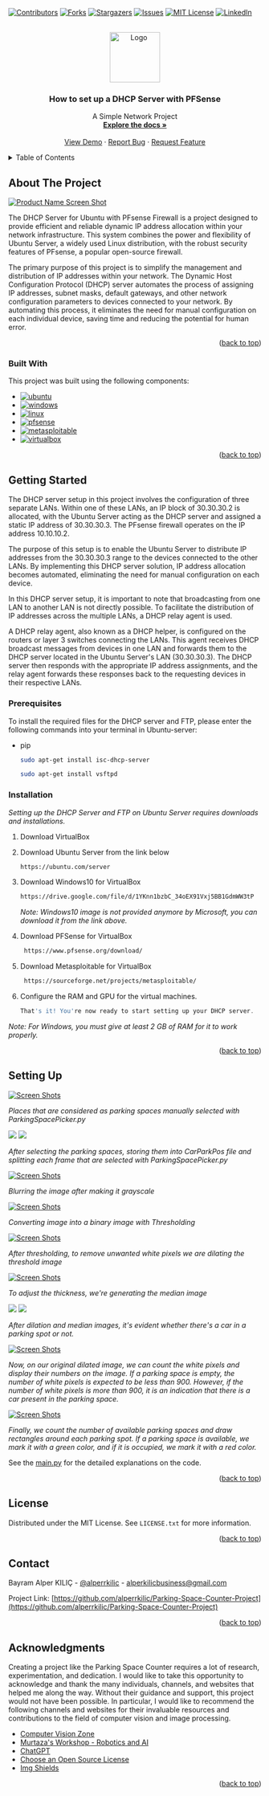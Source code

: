 <a name="readme-top"></a>

[![Contributors][contributors-shield]][contributors-url]
[![Forks][forks-shield]][forks-url]
[![Stargazers][stars-shield]][stars-url]
[![Issues][issues-shield]][issues-url]
[![MIT License][license-shield]][license-url]
[![LinkedIn][linkedin-shield]][linkedin-url]

<!-- PROJECT LOGO -->
<br />
<div align="center">
  <a href="https://github.com/alperrkilic/Parking-Space-Counter-Project">
    <img src="readme-images/DHCP_1.png" alt="Logo" width="100" height="100">
  </a>

  <h3 align="center">How to set up a DHCP Server with PFSense</h3>

  <p align="center">
    A Simple Network Project 
    <br />
    <a href="https://github.com/alperrkilic/Parking-Space-Counter-Project"><strong>Explore the docs »</strong></a>
    <br />
    <br />
    <a href="https://github.com/alperrkilic/Parking-Space-Counter-Project">View Demo</a>
    ·
    <a href="https://github.com/alperrkilic/Parking-Space-Counter-Project/issues">Report Bug</a>
    ·
    <a href="https://github.com/alperrkilic/Parking-Space-Counter-Project/issues">Request Feature</a>
  </p>
</div>



<!-- TABLE OF CONTENTS -->
<details>
  <summary>Table of Contents</summary>
  <ol>
    <li>
      <a href="#about-the-project">About The Project</a>
      <ul>
        <li><a href="#built-with">Built With</a></li>
      </ul>
    </li>
    <li>
      <a href="#getting-started">Getting Started</a>
      <ul>
        <li><a href="#prerequisites">Prerequisites</a></li>
        <li><a href="#installation">Installation</a></li>
      </ul>
    </li>
    <!-- <li><a href="#usage">Usage</a></li> -->
    <li><a href="#setting-up">Setting Up</a></li>
    <!-- <li><a href="#contributing">Contributing</a></li> -->
    <li><a href="#license">License</a></li>
    <li><a href="#contact">Contact</a></li>
    <li><a href="#acknowledgments">Acknowledgments</a></li>
  </ol>
</details>



<!-- ABOUT THE PROJECT -->
## About The Project

[![Product Name Screen Shot][product-screenshot]](https://github.com/alperrkilic/Parking-Space-Counter-Project)

The DHCP Server for Ubuntu with PFsense Firewall is a project designed to provide efficient and reliable dynamic IP address allocation within your network infrastructure. This system combines the power and flexibility of Ubuntu Server, a widely used Linux distribution, with the robust security features of PFsense, a popular open-source firewall.


The primary purpose of this project is to simplify the management and distribution of IP addresses within your network. The Dynamic Host Configuration Protocol (DHCP) server automates the process of assigning IP addresses, subnet masks, default gateways, and other network configuration parameters to devices connected to your network. By automating this process, it eliminates the need for manual configuration on each individual device, saving time and reducing the potential for human error.

<p align="right">(<a href="#readme-top">back to top</a>)</p>



### Built With

This project was built using the following components:

* [![ubuntu][ubuntu]][ubuntu-url]
* [![windows][windows]][windows-url]
* [![linux][linux]][linux-url]
* [![pfsense][pfsense]][pfsense-url]
* [![metasploitable][metasploitable]][metasploitable-url]
* [![virtualbox][virtualbox]][virtualbox-url]






<p align="right">(<a href="#readme-top">back to top</a>)</p>



<!-- GETTING STARTED -->
## Getting Started

The DHCP server setup in this project involves the configuration of three separate LANs. Within one of these LANs, an IP block of 30.30.30.2 is allocated, with the Ubuntu Server acting as the DHCP server and assigned a static IP address of 30.30.30.3. The PFsense firewall operates on the IP address 10.10.10.2.

The purpose of this setup is to enable the Ubuntu Server to distribute IP addresses from the 30.30.30.3 range to the devices connected to the other LANs. By implementing this DHCP server solution, IP address allocation becomes automated, eliminating the need for manual configuration on each device.

In this DHCP server setup, it is important to note that broadcasting from one LAN to another LAN is not directly possible. To facilitate the distribution of IP addresses across the multiple LANs, a DHCP relay agent is used.

A DHCP relay agent, also known as a DHCP helper, is configured on the routers or layer 3 switches connecting the LANs. This agent receives DHCP broadcast messages from devices in one LAN and forwards them to the DHCP server located in the Ubuntu Server's LAN (30.30.30.3). The DHCP server then responds with the appropriate IP address assignments, and the relay agent forwards these responses back to the requesting devices in their respective LANs.



### Prerequisites

To install the required files for the DHCP server and FTP, please enter the following commands into your terminal in Ubuntu-server: 
* pip
  ```sh
  sudo apt-get install isc-dhcp-server
  ```
  ```sh
  sudo apt-get install vsftpd
  ```


### Installation

_Setting up the DHCP Server and FTP on Ubuntu Server requires downloads and installations._

1. Download VirtualBox
2. Download Ubuntu Server from the link below
   ```sh
   https://ubuntu.com/server
   ```
3. Download Windows10 for VirtualBox
   ```sh
   https://drive.google.com/file/d/1YKnn1bzbC_34oEX91Vxj5BB1GdmWW3tP
   ```
   _Note: Windows10 image is not provided anymore by Microsoft, you can download it from the link above._

4. Download PFSense for VirtualBox
   ```sh
    https://www.pfsense.org/download/
   ```

5. Download Metasploitable for VirtualBox
   ```sh
    https://sourceforge.net/projects/metasploitable/
   ```

6. Configure the RAM and GPU for the virtual machines.
   ```js
   That's it! You're now ready to start setting up your DHCP server.
   ```

  _Note: For Windows, you must give at least 2 GB of RAM for it to work properly._

<p align="right">(<a href="#readme-top">back to top</a>)</p>



<!-- Setting Up -->
## Setting Up

[![Screen Shots][parking-spaces-to-be-checked]](https://github.com/alperrkilic/Parking-Space-Counter-Project)

_Places that are considered as parking spaces manually selected with ParkingSpacePicker.py_


<tr>
    <td>
      <img src="readme-images/single-parking-frame.png"></img>
    </td>
    <td>
      <img src="readme-images/single-parking-frame-without-rectangle.png"></img>
    </td>
    
</tr>

_After selecting the parking spaces, storing them into CarParkPos file and splitting each frame that are selected with ParkingSpacePicker.py_

[![Screen Shots][blurred-img]](https://github.com/alperrkilic/Parking-Space-Counter-Project)

_Blurring the image after making it grayscale_

[![Screen Shots][threshold-img]](https://github.com/alperrkilic/Parking-Space-Counter-Project)

_Converting image into a binary image with Thresholding_

[![Screen Shots][dilated-img]](https://github.com/alperrkilic/Parking-Space-Counter-Project)

_After thresholding, to remove unwanted white pixels we are dilating the threshold image_

[![Screen Shots][median-img]](https://github.com/alperrkilic/Parking-Space-Counter-Project)

_To adjust the thickness, we're generating the median image_

<tr>
    <td>
      <img src="readme-images/single-frame-after-dilation-empty-space.png">
      </img>
    </td>
    <td>
      <img src=" readme-images/single-frame-after-dilation-car-parked.png">
      </img>
    </td>
</tr>

_After dilation and median images, it's evident whether there's a car in a parking spot or not._

[![Screen Shots][spaces-with-counters]](https://github.com/alperrkilic/Parking-Space-Counter-Project)

_Now, on our original dilated image, we can count the white pixels and display their numbers on the image. If a parking space is empty, the number of white pixels is expected to be less than 900. However, if the number of white pixels is more than 900, it is an indication that there is a car present in the parking space._

[![Screen Shots][product-screenshot]](https://github.com/alperrkilic/Parking-Space-Counter-Project)

_Finally, we count the number of available parking spaces and draw rectangles around each parking spot. If a parking space is available, we mark it with a green color, and if it is occupied, we mark it with a red color._

See the [main.py](https://github.com/alperrkilic/Parking-Space-Counter-Project/blob/master/main.py) for the detailed explanations on the code.

<p align="right">(<a href="#readme-top">back to top</a>)</p>


<!-- LICENSE -->
## License

Distributed under the MIT License. See `LICENSE.txt` for more information.

<p align="right">(<a href="#readme-top">back to top</a>)</p>



<!-- CONTACT -->
## Contact

Bayram Alper KILIÇ - [@alperrkilic](https://www.linkedin.com/in/bayram-alper-kilic/) - alperkilicbusiness@gmail.com

Project Link: [https://github.com/alperrkilic/Parking-Space-Counter-Project](https://github.com/alperrkilic/Parking-Space-Counter-Project)

<p align="right">(<a href="#readme-top">back to top</a>)</p>



<!-- ACKNOWLEDGMENTS -->
## Acknowledgments

Creating a project like the Parking Space Counter requires a lot of research, experimentation, and dedication. I would like to take this opportunity to acknowledge and thank the many individuals, channels, and websites that helped me along the way. Without their guidance and support, this project would not have been possible. In particular, I would like to recommend the following channels and websites for their invaluable resources and contributions to the field of computer vision and image processing.

* [Computer Vision Zone](https://www.computervision.zone/)
* [Murtaza's Workshop - Robotics and AI](https://www.youtube.com/@murtazasworkshop)
* [ChatGPT](https://chat.openai.com/chat)
* [Choose an Open Source License](https://choosealicense.com)
* [Img Shields](https://shields.io)


<p align="right">(<a href="#readme-top">back to top</a>)</p>

[contributors-shield]: https://img.shields.io/github/contributors/alperrkilic/Parking-Space-Counter-Project.svg?style=for-the-badge
[contributors-url]: https://github.com/alperrkilic/Parking-Space-Counter-Project/graphs/contributors
[forks-shield]: https://img.shields.io/github/forks/alperrkilic/Parking-Space-Counter-Project.svg?style=for-the-badge
[forks-url]: https://github.com/alperrkilic/Parking-Space-Counter-Project/network/members
[stars-shield]: https://img.shields.io/github/stars/alperrkilic/Parking-Space-Counter-Project.svg?style=for-the-badge
[stars-url]: https://github.com/alperrkilic/Parking-Space-Counter-Project/stargazers
[issues-shield]: https://img.shields.io/github/issues/alperrkilic/Parking-Space-Counter-Project.svg?style=for-the-badge
[issues-url]: https://github.com/alperrkilic/Parking-Space-Counter-Project/issues
[license-shield]: https://img.shields.io/github/license/alperrkilic/Parking-Space-Counter-Project.svg?style=for-the-badge
[license-url]: https://github.com/alperrkilic/Parking-Space-Counter-Project/blob/master/LICENSE.txt

[linkedin-shield]: https://img.shields.io/badge/-LinkedIn-black.svg?style=for-the-badge&logo=linkedin&colorB=555
[linkedin-url]: https://www.linkedin.com/in/bayram-alper-kilic/
[ubuntu]: https://img.shields.io/badge/Ubuntu-E95420?style=for-the-badge&logo=ubuntu&logoColor=white
[ubuntu-url]: https://ubuntu.com/
[windows]: https://img.shields.io/badge/Windows-0078D6?style=for-the-badge&logo=windows&logoColor=white
[windows-url]: https://www.microsoft.com
[linux]: https://img.shields.io/badge/Linux-FCC624?style=for-the-badge&logo=linux&logoColor=black
[linux-url]: https://www.linux.org/
[pfsense]: https://img.shields.io/badge/PFSense-000000?style=for-the-badge&logo=pfsense&logoColor=white
[pfsense-url]: https://www.pfsense.org/
[metasploitable]: https://img.shields.io/badge/Metasploitable-000000?style=for-the-badge&logo=metasploitable&logoColor=white
[metasploitable-url]: https://docs.rapid7.com/metasploit/metasploitable-2-exploitability-guide/
[virtualbox]: https://img.shields.io/badge/VirtualBox-00000?style=for-the-badge&logo=virtualbox&logoColor=white&color=blue
[virtualbox-url]: https://www.virtualbox.org/




[product-screenshot]: readme-images/DHCP/Working/PFSense-connection.png
[single-parking-frame]: readme-images/single-parking-frame.png
[single-no-rectangle]: readme-images/single-parking-frame-without-rectangle.png
[blurred-img]: readme-images/Blurred-image.png
[threshold-img]: readme-images/Threshold-image.png
[dilated-img]: readme-images/Dilated-thicker-image.png
[median-img]: readme-images/Median-image.png
[single-dilated-parked]: readme-images/single-frame-after-dilation-car-parked.png
[single-dilated-empty]: readme-images/single-frame-after-dilation-empty-space.png
[spaces-with-counters]: readme-images/Spaces-with-counted-pixels.png
[parking-spaces-to-be-checked]: readme-images/parking-spaces-to-be-checked.png
